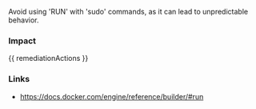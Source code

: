 
Avoid using 'RUN' with 'sudo' commands, as it can lead to unpredictable behavior.

### Impact
<!-- Add Impact here -->

<!-- DO NOT CHANGE -->
{{ remediationActions }}

### Links
- https://docs.docker.com/engine/reference/builder/#run



